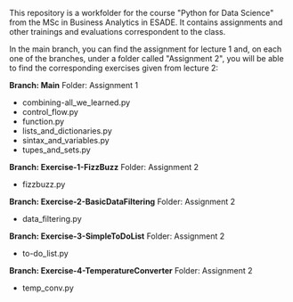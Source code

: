 This repository is a workfolder for the course "Python for Data Science" from the MSc in Business Analytics in ESADE. 
It contains assignments and other trainings and evaluations correspondent to the class.

In the main branch, you can find the assignment for lecture 1 and, on each one of the branches, under a folder called "Assignment 2", you will be able to find the corresponding exercises given from lecture 2:

**Branch: Main**
Folder: Assignment 1
  - combining-all_we_learned.py
  - control_flow.py
  - function.py
  - lists_and_dictionaries.py
  - sintax_and_variables.py
  - tupes_and_sets.py


**Branch: Exercise-1-FizzBuzz**
Folder: Assignment 2
  - fizzbuzz.py

**Branch: Exercise-2-BasicDataFiltering**
Folder: Assignment 2
  - data_filtering.py

**Branch: Exercise-3-SimpleToDoList**
Folder: Assignment 2
  - to-do_list.py

**Branch: Exercise-4-TemperatureConverter**
Folder: Assignment 2
  - temp_conv.py
